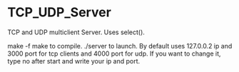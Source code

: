 # TCP_UDP_Server

TCP and UDP multiclient Server. Uses select(). 

make -f make to compile.
./server to launch.
By default uses 127.0.0.2 ip and 3000 port for tcp clients and 4000 port for udp. If you want to change it, type no after start and write your ip and port.
